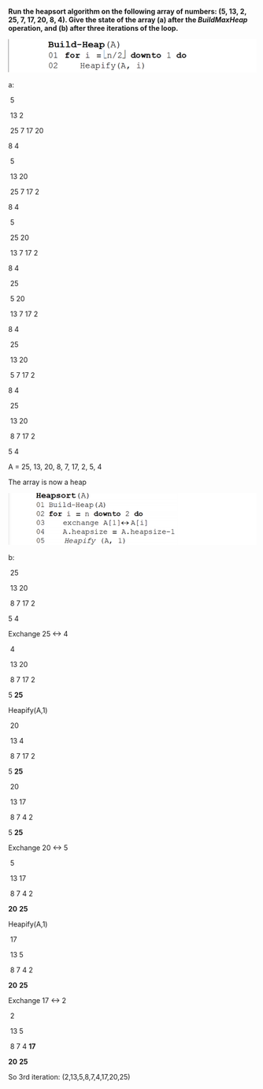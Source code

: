 **Run the heapsort algorithm on the following array of numbers:  (5, 13, 2, 25, 7, 17, 20, 8, 4). Give the state of the array (a) after the *BuildMaxHeap* operation, and (b) after three iterations of the loop.**

![](.\img\32.png)

a:

​	   	  5

​        13	            2

​    25	 7	 17	   20

8	4

​	   	  5

​        13	            20

​    25	 7	 17	   2

8	4

​	   	  5

​        25	            20

​    13	 7	 17	   2

8	4

​	   	  25

​        5	            20

​    13	 7	 17	   2

8	4

​	   	  25

​        13 	            20

​    5	     7	       17	       2

8	4

​	   	  25

​        13 	            20

​    8	     7	       17	       2

5	4

A = 25, 13, 20, 8, 7, 17, 2, 5, 4

The array is now a heap



![](.\img\33.png)

b:

​	   	  25

​        13 	            20

​    8	     7	       17	       2

5	4

Exchange 25 <-> 4

​	   	  4

​        13 	            20

​    8	     7	       17	       2

5	**25**

Heapify(A,1)

​	   	  20

​        13 	            4

​    8	     7	       17	       2

5	**25**

​	   	  20

​        13 	            17

​    8	     7	       4	       2

5	**25**

Exchange 20 <-> 5

​	   	  5

​        13 	            17

​    8	     7	       4	       2

**20**	**25**

Heapify(A,1)

​	   	  17

​        13 	            5

​    8	     7	       4	       2

**20**	**25**

Exchange 17 <-> 2

​	   	  2

​        13 	            5

​    8	     7	       4	   **17**

**20**	**25**

So 3rd iteration: (2,13,5,8,7,4,17,20,25)

